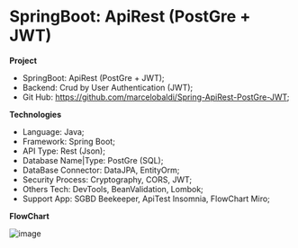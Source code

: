 # SpringBoot: ApiRest (PostGre + JWT)

**Project**
- SpringBoot: ApiRest (PostGre + JWT);
- Backend: Crud by User Authentication (JWT);
- Git Hub: https://github.com/marcelobaldi/Spring-ApiRest-PostGre-JWT;

**Technologies**
- Language: Java;
- Framework: Spring Boot;
- API Type: Rest (Json);
- Database Name|Type: PostGre (SQL);
- DataBase Connector: DataJPA, EntityOrm;
- Security Process: Cryptography, CORS, JWT;
- Others Tech: DevTools, BeanValidation, Lombok; 
- Support App: SGBD Beekeeper, ApiTest Insomnia, FlowChart Miro;

**FlowChart**

![image](https://github.com/user-attachments/assets/c8cde3a0-ae5f-4c4b-b7b4-21cd67af60c0)

